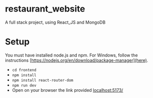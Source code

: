 # restaurant_website
A full stack project, using React_JS and MongoDB

# Setup
You must have installed node.js and npm.
For Windows, follow the instructions [https://nodejs.org/en/download/package-manager](here).

- ``cd frontend``
- ``npm install``
- ``npm install react-router-dom``
- ``npm run dev``
- Open on your browser the link provided [localhost:5173/](localhost:5173/)

